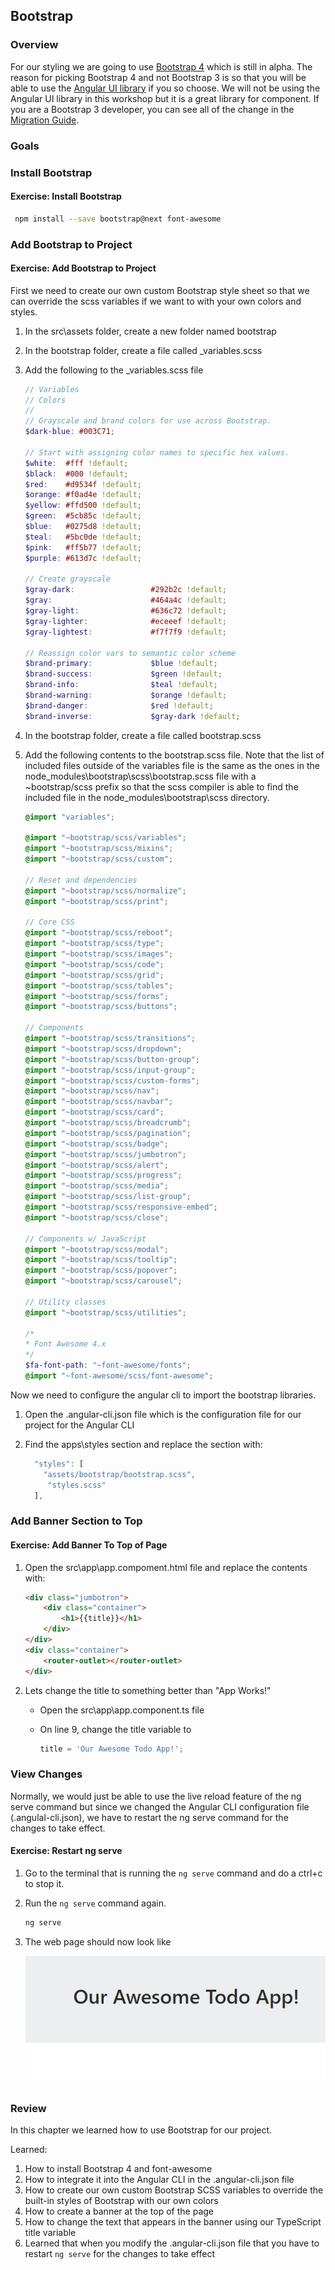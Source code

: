 ## Bootstrap

### Overview

For our styling we are going to use [Bootstrap 4](https://v4-alpha.getbootstrap.com/) which is still in alpha.  The reason for picking Bootstrap 4 and not Bootstrap 3 is so that you will be able to use the [Angular UI library](https://ng-bootstrap.github.io) if you so choose.  We will not be using the Angular UI library in this workshop but it is a great library for component.  If you are a Bootstrap 3 developer, you can see all of the change in the [Migration Guide](https://v4-alpha.getbootstrap.com/migration/). 

### Goals

### Install Bootstrap

<h4 class="exercise-start">
    <b>Exercise</b>: Install Bootstrap
</h4>

```bash
 npm install --save bootstrap@next font-awesome
 ```

<div class="exercise-end"></div>

### Add Bootstrap to Project

<h4 class="exercise-start">
    <b>Exercise</b>: Add  Bootstrap to Project
</h4>

First we need to create our own custom Bootstrap style sheet so that we can override the scss variables if we want to with your own colors and styles.

1. In the src\assets folder, create a new folder named bootstrap
1. In the bootstrap folder, create a file called _variables.scss
1. Add the following to the _variables.scss file

    ```scss
    // Variables
    // Colors
    //
    // Grayscale and brand colors for use across Bootstrap.
    $dark-blue: #003C71;

    // Start with assigning color names to specific hex values.
    $white:  #fff !default;
    $black:  #000 !default;
    $red:    #d9534f !default;
    $orange: #f0ad4e !default;
    $yellow: #ffd500 !default;
    $green:  #5cb85c !default;
    $blue:   #0275d8 !default;
    $teal:   #5bc0de !default;
    $pink:   #ff5b77 !default;
    $purple: #613d7c !default;

    // Create grayscale
    $gray-dark:                 #292b2c !default;
    $gray:                      #464a4c !default;
    $gray-light:                #636c72 !default;
    $gray-lighter:              #eceeef !default;
    $gray-lightest:             #f7f7f9 !default;

    // Reassign color vars to semantic color scheme
    $brand-primary:             $blue !default;
    $brand-success:             $green !default;
    $brand-info:                $teal !default;
    $brand-warning:             $orange !default;
    $brand-danger:              $red !default;
    $brand-inverse:             $gray-dark !default;
    ```

1. In the bootstrap folder, create a file called bootstrap.scss
1. Add the following contents to the bootstrap.scss file. Note that the list of included files outside of the variables file is the same as the ones in the  node_modules\bootstrap\scss\bootstrap.scss file with a ~bootstrap/scss prefix so that the scss compiler is able to find the included file in the node_modules\bootstrap\scss directory.

    ```scss
    @import "variables";

    @import "~bootstrap/scss/variables";
    @import "~bootstrap/scss/mixins";
    @import "~bootstrap/scss/custom";

    // Reset and dependencies
    @import "~bootstrap/scss/normalize";
    @import "~bootstrap/scss/print";

    // Core CSS
    @import "~bootstrap/scss/reboot";   
    @import "~bootstrap/scss/type";
    @import "~bootstrap/scss/images";
    @import "~bootstrap/scss/code";
    @import "~bootstrap/scss/grid";
    @import "~bootstrap/scss/tables";
    @import "~bootstrap/scss/forms";
    @import "~bootstrap/scss/buttons";

    // Components
    @import "~bootstrap/scss/transitions";
    @import "~bootstrap/scss/dropdown";
    @import "~bootstrap/scss/button-group";
    @import "~bootstrap/scss/input-group";
    @import "~bootstrap/scss/custom-forms";
    @import "~bootstrap/scss/nav";
    @import "~bootstrap/scss/navbar";
    @import "~bootstrap/scss/card";
    @import "~bootstrap/scss/breadcrumb";
    @import "~bootstrap/scss/pagination";
    @import "~bootstrap/scss/badge";
    @import "~bootstrap/scss/jumbotron";
    @import "~bootstrap/scss/alert";
    @import "~bootstrap/scss/progress";
    @import "~bootstrap/scss/media";
    @import "~bootstrap/scss/list-group";
    @import "~bootstrap/scss/responsive-embed";
    @import "~bootstrap/scss/close";

    // Components w/ JavaScript
    @import "~bootstrap/scss/modal";
    @import "~bootstrap/scss/tooltip";
    @import "~bootstrap/scss/popover";
    @import "~bootstrap/scss/carousel";

    // Utility classes
    @import "~bootstrap/scss/utilities";

    /*
    * Font Awesome 4.x
    */
    $fa-font-path: "~font-awesome/fonts";
    @import "~font-awesome/scss/font-awesome";

    ```


Now we need to configure the angular cli to import the bootstrap libraries.  

1. Open the .angular-cli.json file which is the configuration file for our project for the Angular CLI 
1. Find the apps\styles section and replace the section with:  

    ```TypeScript
      "styles": [
        "assets/bootstrap/bootstrap.scss",
         "styles.scss"
      ],
    ```

<div class="exercise-end"></div>

### Add Banner Section to Top

<h4 class="exercise-start">
    <b>Exercise</b>: Add Banner To Top of Page
</h4>

1. Open the src\app\app.compoment.html file and replace the contents with:

    ```html
    <div class="jumbotron">
        <div class="container">
            <h1>{{title}}</h1>
        </div>
    </div>
    <div class="container">
        <router-outlet></router-outlet>
    </div>
    ```

2. Lets change the title to something better than "App Works!"

    * Open the src\app\app.component.ts file
    * On line 9, change the title variable to

        ```TypeScript
        title = 'Our Awesome Todo App!';
        ```

<div class="exercise-end"></div>

### View Changes

Normally, we would just be able to use the live reload feature of the ng serve command but since we changed the Angular CLI configuration file (.angulal-cli.json), we have to restart the ng serve command for the changes to take effect.  

<h4 class="exercise-start">
    <b>Exercise</b>: Restart ng serve
</h4>

1. Go to the terminal that is running the `ng serve` command and do a ctrl+c to stop it.
1. Run the `ng serve` command again.

    ```bash
    ng serve
    ```

1. The web page should now look like

    ![App Works with Bootstrap](images/bootstrap-jumbotron.png)

<div class="exercise-end"></div>

### Review

In this chapter we learned how to use Bootstrap for our project.  

Learned:

1. How to install Bootstrap 4 and font-awesome
1. How to integrate it into the Angular CLI in the .angular-cli.json file
1. How to create our own custom Bootstrap SCSS variables to override the built-in styles of Bootstrap with our own colors
1. How to create a banner at the top of the page
1. How to change the text that appears in the banner using our TypeScript title variable
1. Learned that when you modify the .angular-cli.json file that you have to restart `ng serve` for the changes to take effect
